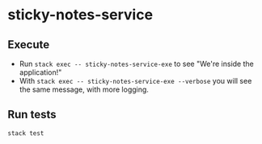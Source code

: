 # sticky-notes-service

## Execute  

* Run `stack exec -- sticky-notes-service-exe` to see "We're inside the application!"
* With `stack exec -- sticky-notes-service-exe --verbose` you will see the same message, with more logging.

## Run tests

`stack test`
